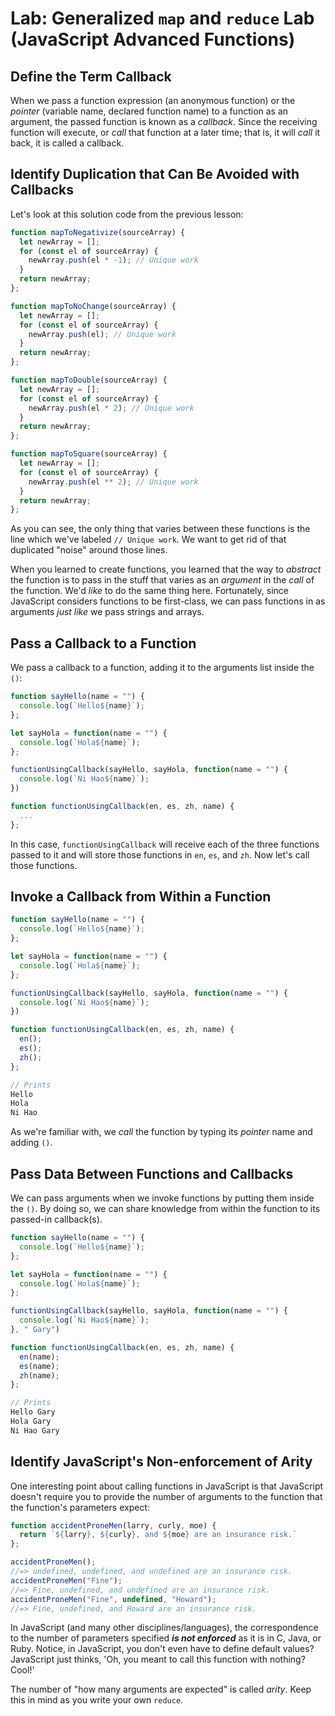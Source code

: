 # Lab: Generalized `map` and `reduce` Lab (JavaScript Advanced Functions)

## Define the Term Callback

When we pass a function expression (an anonymous function) or the _pointer_ (variable name, declared function name) to a function as an argument, the passed function is known as a _callback_. Since the receiving function will execute, or _call_ that function at a later time; that is, it will _call_ it back, it is called a callback.

## Identify Duplication that Can Be Avoided with Callbacks

Let's look at this solution code from the previous lesson:

```js
function mapToNegativize(sourceArray) {
  let newArray = [];
  for (const el of sourceArray) {
    newArray.push(el * -1); // Unique work
  }
  return newArray;
};

function mapToNoChange(sourceArray) {
  let newArray = [];
  for (const el of sourceArray) {
    newArray.push(el); // Unique work
  }
  return newArray;
};

function mapToDouble(sourceArray) {
  let newArray = [];
  for (const el of sourceArray) {
    newArray.push(el * 2); // Unique work
  }
  return newArray;
};

function mapToSquare(sourceArray) {
  let newArray = [];
  for (const el of sourceArray) {
    newArray.push(el ** 2); // Unique work
  }
  return newArray;
};
```

As you can see, the only thing that varies between these functions is the line which we've labeled `// Unique work`. We want to get rid of that duplicated "noise" around those lines.

When you learned to create functions, you learned that the way to _abstract_ the function is to pass in the stuff that varies as an _argument_ in the _call_ of the function. We'd _like_ to do the same thing here. Fortunately, since JavaScript considers functions to be first-class, we can pass functions in as arguments _just like_ we pass strings and arrays.

## Pass a Callback to a Function

We pass a callback to a function, adding it to the arguments list inside the `()`:

```js
function sayHello(name = "") {
  console.log(`Hello${name}`);
};

let sayHola = function(name = "") {
  console.log(`Hola${name}`);
};

functionUsingCallback(sayHello, sayHola, function(name = "") {
  console.log(`Ni Hao${name}`);
})

function functionUsingCallback(en, es, zh, name) {
  ...
};
```

In this case, `functionUsingCallback` will receive each of the three functions passed to it and will store those functions in `en`, `es`, and `zh`. Now let's call those functions.

## Invoke a Callback from Within a Function

```js
function sayHello(name = "") {
  console.log(`Hello${name}`);
};

let sayHola = function(name = "") {
  console.log(`Hola${name}`);
};

functionUsingCallback(sayHello, sayHola, function(name = "") {
  console.log(`Ni Hao${name}`);
})

function functionUsingCallback(en, es, zh, name) {
  en();
  es();
  zh();
};

// Prints
Hello
Hola
Ni Hao
```

As we're familiar with, we _call_ the function by typing its _pointer_ name and adding `()`.

## Pass Data Between Functions and Callbacks

We can pass arguments when we invoke functions by putting them inside the `()`. By doing so, we can share knowledge from within the function to its passed-in callback(s).

```js
function sayHello(name = "") {
  console.log(`Hello${name}`);
};

let sayHola = function(name = "") {
  console.log(`Hola${name}`);
};

functionUsingCallback(sayHello, sayHola, function(name = "") {
  console.log(`Ni Hao${name}`);
}, " Gary")

function functionUsingCallback(en, es, zh, name) {
  en(name);
  es(name);
  zh(name);
};

// Prints
Hello Gary
Hola Gary
Ni Hao Gary
```

## Identify JavaScript's Non-enforcement of Arity

One interesting point about calling functions in JavaScript is that JavaScript doesn't require you to provide the number of arguments to the function that the function's parameters expect:

```js
function accidentProneMen(larry, curly, moe) {
  return `${larry}, ${curly}, and ${moe} are an insurance risk.`
};

accidentProneMen();
//=> undefined, undefined, and undefined are an insurance risk.
accidentProneMen("Fine");
//=> Fine, undefined, and undefined are an insurance risk.
accidentProneMen("Fine", undefined, "Howard");
//=> Fine, undefined, and Howard are an insurance risk.
```

In JavaScript (and many other disciplines/languages), the correspondence to the number of parameters specified **_is not enforced_** as it is in C, Java, or Ruby. Notice, in JavaScript, you don't even have to define default values? JavaScript just thinks, 'Oh, you meant to call this function with nothing? Cool!'

The number of "how many arguments are expected" is called _arity_. Keep this in mind as you write your own `reduce`.
